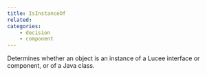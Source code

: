 ```yaml
---
title: IsInstanceOf
related:
categories:
    - decision
    - component
---
```


Determines whether an object is an instance of a Lucee interface or component, or of a Java class.